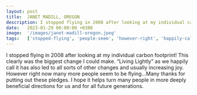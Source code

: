 ```yaml
---
layout: post
title:  JANET MADILL, OREGON
description: I stopped flying in 2008 after looking at my individual carbon footprint! This clearly was the biggest change I could make. “Living Lightly” as we hap...
date:   2023-01-29 00:00:00 +0300
image:  '/images/janet-madill-oregon.jpeg'
tags:   ['stopped-flying', 'people-seem', 'however-right', 'happily-call', 'future-generations', 'could-make', 'biggest-change', 'also-led']
---
```

I stopped flying in 2008 after looking at my individual carbon footprint! This clearly was the biggest change I could make. “Living Lightly” as we happily call it has also led to all sorts of other changes and usually increasing joy. However right now many more people seem to be flying…Many thanks for putting out these pledges. I hope it helps turn many people in more deeply beneficial directions for us and for all future generations.


